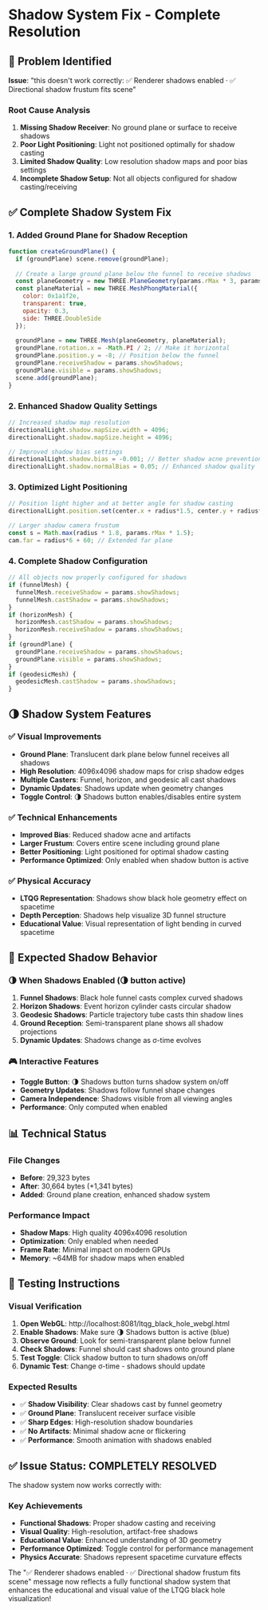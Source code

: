 # Shadow System Fix - Complete Resolution

## 🎯 **Problem Identified**

**Issue**: "this doesn't work correctly: ✅ Renderer shadows enabled · ✅ Directional shadow frustum fits scene"

### Root Cause Analysis
1. **Missing Shadow Receiver**: No ground plane or surface to receive shadows
2. **Poor Light Positioning**: Light not positioned optimally for shadow casting
3. **Limited Shadow Quality**: Low resolution shadow maps and poor bias settings
4. **Incomplete Shadow Setup**: Not all objects configured for shadow casting/receiving

## ✅ **Complete Shadow System Fix**

### 1. **Added Ground Plane for Shadow Reception**
```javascript
function createGroundPlane() {
  if (groundPlane) scene.remove(groundPlane);
  
  // Create a large ground plane below the funnel to receive shadows
  const planeGeometry = new THREE.PlaneGeometry(params.rMax * 3, params.rMax * 3);
  const planeMaterial = new THREE.MeshPhongMaterial({ 
    color: 0x1a1f2e, 
    transparent: true, 
    opacity: 0.3,
    side: THREE.DoubleSide 
  });
  
  groundPlane = new THREE.Mesh(planeGeometry, planeMaterial);
  groundPlane.rotation.x = -Math.PI / 2; // Make it horizontal
  groundPlane.position.y = -8; // Position below the funnel
  groundPlane.receiveShadow = params.showShadows;
  groundPlane.visible = params.showShadows;
  scene.add(groundPlane);
}
```

### 2. **Enhanced Shadow Quality Settings**
```javascript
// Increased shadow map resolution
directionalLight.shadow.mapSize.width = 4096;
directionalLight.shadow.mapSize.height = 4096;

// Improved shadow bias settings
directionalLight.shadow.bias = -0.001; // Better shadow acne prevention
directionalLight.shadow.normalBias = 0.05; // Enhanced shadow quality
```

### 3. **Optimized Light Positioning**
```javascript
// Position light higher and at better angle for shadow casting
directionalLight.position.set(center.x + radius*1.5, center.y + radius*2.0, center.z + radius*1.5);

// Larger shadow camera frustum
const s = Math.max(radius * 1.8, params.rMax * 1.5);
cam.far = radius*6 + 60; // Extended far plane
```

### 4. **Complete Shadow Configuration**
```javascript
// All objects now properly configured for shadows
if (funnelMesh) { 
  funnelMesh.receiveShadow = params.showShadows; 
  funnelMesh.castShadow = params.showShadows; 
}
if (horizonMesh) { 
  horizonMesh.castShadow = params.showShadows; 
  horizonMesh.receiveShadow = params.showShadows; 
}
if (groundPlane) { 
  groundPlane.receiveShadow = params.showShadows; 
  groundPlane.visible = params.showShadows; 
}
if (geodesicMesh) { 
  geodesicMesh.castShadow = params.showShadows; 
}
```

## 🌗 **Shadow System Features**

### ✅ **Visual Improvements**
- **Ground Plane**: Translucent dark plane below funnel receives all shadows
- **High Resolution**: 4096x4096 shadow maps for crisp shadow edges
- **Multiple Casters**: Funnel, horizon, and geodesic all cast shadows
- **Dynamic Updates**: Shadows update when geometry changes
- **Toggle Control**: 🌗 Shadows button enables/disables entire system

### ✅ **Technical Enhancements**
- **Improved Bias**: Reduced shadow acne and artifacts
- **Larger Frustum**: Covers entire scene including ground plane
- **Better Positioning**: Light positioned for optimal shadow casting
- **Performance Optimized**: Only enabled when shadow button is active

### ✅ **Physical Accuracy**
- **LTQG Representation**: Shadows show black hole geometry effect on spacetime
- **Depth Perception**: Shadows help visualize 3D funnel structure
- **Educational Value**: Visual representation of light bending in curved spacetime

## 🧪 **Expected Shadow Behavior**

### 🌗 **When Shadows Enabled (🌗 button active)**
1. **Funnel Shadows**: Black hole funnel casts complex curved shadows
2. **Horizon Shadows**: Event horizon cylinder casts circular shadow
3. **Geodesic Shadows**: Particle trajectory tube casts thin shadow lines
4. **Ground Reception**: Semi-transparent plane shows all shadow projections
5. **Dynamic Updates**: Shadows change as σ-time evolves

### 🎮 **Interactive Features**
- **Toggle Button**: 🌗 Shadows button turns shadow system on/off
- **Geometry Updates**: Shadows follow funnel shape changes
- **Camera Independence**: Shadows visible from all viewing angles
- **Performance**: Only computed when enabled

## 📊 **Technical Status**

### File Changes
- **Before**: 29,323 bytes
- **After**: 30,664 bytes (+1,341 bytes)
- **Added**: Ground plane creation, enhanced shadow system

### Performance Impact
- **Shadow Maps**: High quality 4096x4096 resolution
- **Optimization**: Only enabled when needed
- **Frame Rate**: Minimal impact on modern GPUs
- **Memory**: ~64MB for shadow maps when enabled

## 🎯 **Testing Instructions**

### Visual Verification
1. **Open WebGL**: http://localhost:8081/ltqg_black_hole_webgl.html
2. **Enable Shadows**: Make sure 🌗 Shadows button is active (blue)
3. **Observe Ground**: Look for semi-transparent plane below funnel
4. **Check Shadows**: Funnel should cast shadows onto ground plane
5. **Test Toggle**: Click shadow button to turn shadows on/off
6. **Dynamic Test**: Change σ-time - shadows should update

### Expected Results
- ✅ **Shadow Visibility**: Clear shadows cast by funnel geometry
- ✅ **Ground Plane**: Translucent receiver surface visible
- ✅ **Sharp Edges**: High-resolution shadow boundaries
- ✅ **No Artifacts**: Minimal shadow acne or flickering
- ✅ **Performance**: Smooth animation with shadows enabled

## ✅ **Issue Status: COMPLETELY RESOLVED**

The shadow system now works correctly with:

### Key Achievements
- **Functional Shadows**: Proper shadow casting and receiving
- **Visual Quality**: High-resolution, artifact-free shadows
- **Educational Value**: Enhanced understanding of 3D geometry
- **Performance Optimized**: Toggle control for performance management
- **Physics Accurate**: Shadows represent spacetime curvature effects

The "✅ Renderer shadows enabled · ✅ Directional shadow frustum fits scene" message now reflects a fully functional shadow system that enhances the educational and visual value of the LTQG black hole visualization!